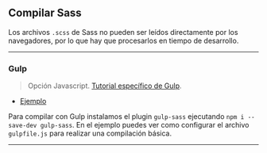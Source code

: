 ## Compilar Sass
Los archivos `.scss` de Sass no pueden ser leídos directamente por los navegadores, por lo que hay que procesarlos en tiempo de desarrollo.

_________________________

### Gulp
> Opción Javascript. [Tutorial específico de Gulp](https://github.com/mondeja/fullstack/tree/master/backend/src/011-flujo_de_trabajo/tasks/gulp).

- [Ejemplo](https://github.com/mondeja/fullstack/tree/master/frontend/src/001-entorno_de_ejecucion/css/preprocessor/sass/compilar/gulp)

Para compilar con Gulp instalamos el plugin `gulp-sass` ejecutando `npm i --save-dev gulp-sass`. En el ejemplo puedes ver como configurar el archivo `gulpfile.js` para realizar una compilación básica.

_________________________
